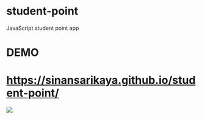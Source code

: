 # student-point
JavaScript student point app

# DEMO

# https://sinansarikaya.github.io/student-point/

![](https://github.com/sinansarikaya/student-point/blob/main/student-point-app.gif)
